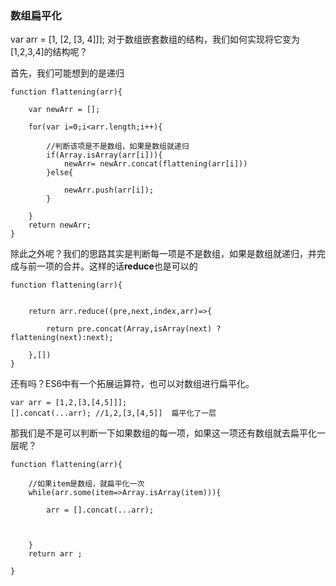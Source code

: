### 数组扁平化 ###

var arr = [1, [2, [3, 4]]];
对于数组嵌套数组的结构，我们如何实现将它变为 [1,2,3,4]的结构呢？

首先，我们可能想到的是递归

	function flattening(arr){
	
		var newArr = [];

		for(var i=0;i<arr.length;i++){
			
			//判断该项是不是数组，如果是数组就递归
			if(Array.isArray(arr[i])){
				newArr= newArr.concat(flattening(arr[i]))
			}else{

				newArr.push(arr[i]);
			}
		
		}
	 	return newArr;
	}

除此之外呢？我们的思路其实是判断每一项是不是数组，如果是数组就递归，并完成与前一项的合并。这样的话**reduce**也是可以的

	function flattening(arr){
		 

		return arr.reduce((pre,next,index,arr)=>{
   
			return pre.concat(Array,isArray(next) ? flattening(next):next);

		},[])
	}


还有吗？ES6中有一个拓展运算符，也可以对数组进行扁平化。

	var arr = [1,2,[3,[4,5]]];
	[].concat(...arr); //1,2,[3,[4,5]]  扁平化了一层

那我们是不是可以判断一下如果数组的每一项，如果这一项还有数组就去扁平化一层呢？

    function flattening(arr){
			
		//如果item是数组，就扁平化一次
		while(arr.some(item=>Array.isArray(item))){
			
			arr = [].concat(...arr);

			

		}
		return arr ;
	
	}